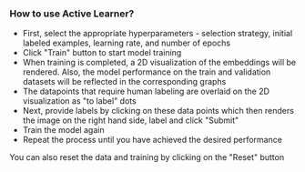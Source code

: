 ### How to use Active Learner?

* First, select the appropriate hyperparameters - selection strategy, initial labeled examples, learning rate, and number of epochs
* Click "Train" button to start model training
* When training is completed, a 2D visualization of the embeddings will be rendered. Also, the model performance on the train and validation datasets will be reflected in the corresponding graphs 
* The datapoints that require human labeling are overlaid on the 2D visualization as "to label" dots
* Next, provide labels by clicking on these data points which then renders the image on the right hand side, label and click "Submit"
* Train the model again
* Repeat the process until you have achieved the desired performance

You can also reset the data and training by clicking on the "Reset" button